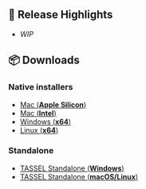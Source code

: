 ## 🚀 Release Highlights

- _WIP_

## 📦 Downloads

### Native installers
- [Mac (**Apple Silicon**)]()
- [Mac (**Intel**)]()
- [Windows (**x64**)]()
- [Linux (**x64**)]()

### Standalone
- [TASSEL Standalone (**Windows**)](https://github.com/btmonier/jdeploy_tests/releases/download/v${env.VERSION}/tassel-5-standalone-v${env.VERSION}.zip)
- [TASSEL Standalone (**macOS/Linux**)](https://github.com/btmonier/jdeploy_tests/releases/download/v${env.VERSION}/tassel-5-standalone-v${env.VERSION}.tar.gz)

